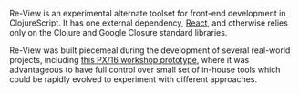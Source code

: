 Re-View is an experimental alternate toolset for front-end development in ClojureScript. It has one external dependency, [React](https://facebook.github.io/react/), and otherwise relies only on the Clojure and Google Closure standard libraries. 

Re-View was built piecemeal during the development of several real-world projects, including [this PX/16 workshop prototype](http://px16.matt.is), where it was advantageous to have full control over small set of in-house tools which could be rapidly evolved to experiment with different approaches.
